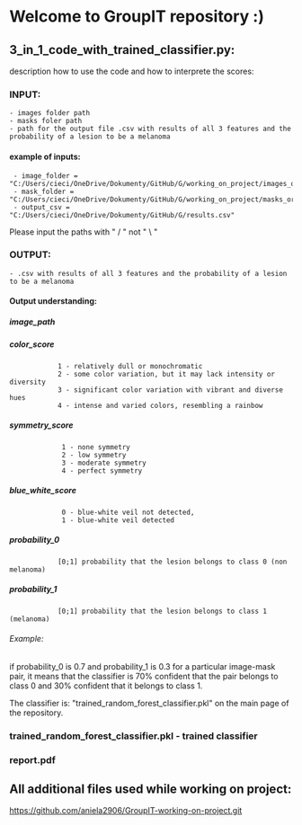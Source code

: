 # Welcome to GroupIT repository :)


## 3_in_1_code_with_trained_classifier.py:
description how to use the code and how to interprete the scores:

### INPUT:  

    - images folder path
    - masks foler path
    - path for the output file .csv with results of all 3 features and the probability of a lesion to be a melanoma

#### example of inputs:  
     - image_folder = "C:/Users/cieci/OneDrive/Dokumenty/GitHub/G/working_on_project/images_orginal"  
     - mask_folder = "C:/Users/cieci/OneDrive/Dokumenty/GitHub/G/working_on_project/masks_orginal"  
     - output_csv = "C:/Users/cieci/OneDrive/Dokumenty/GitHub/G/results.csv"  

Please input the paths with " / " not " \ "   

### OUTPUT:

    - .csv with results of all 3 features and the probability of a lesion to be a melanoma  

#### Output understanding:

##### image_path 

##### color_score   

                1 - relatively dull or monochromatic  
                2 - some color variation, but it may lack intensity or diversity   
                3 - significant color variation with vibrant and diverse hues   
                4 - intense and varied colors, resembling a rainbow   
                 
##### symmetry_score 

                 1 - none symmetry      
                 2 - low symmetry        
                 3 - moderate symmetry       
                 4 - perfect symmetry 
                 
##### blue_white_score 

                 0 - blue-white veil not detected,
                 1 - blue-white veil detected 
  
##### probability_0 

                [0;1] probability that the lesion belongs to class 0 (non melanoma) 
    
##### probability_1  

                [0;1] probability that the lesion belongs to class 1 (melanoma)  
  
###### Example:
if probability_0 is 0.7 and probability_1 is 0.3 for a particular image-mask pair, it means that the classifier is 70% confident that the pair belongs to class 0 and 30% confident that it belongs to class 1.
    
    
        
The classifier is: "trained_random_forest_classifier.pkl" on the main page of the repository.

  
    
  

 ### trained_random_forest_classifier.pkl  - trained classifier 
 ### report.pdf 
 
 ## All additional files used while working on project:
https://github.com/aniela2906/GroupIT-working-on-project.git
